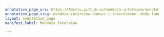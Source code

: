 ```yaml
---
annotation_page_uri: https://Amcclu.github.io/mendoza-interview/annotations/mendoza-interview-canvas-1-interviewee--body-language--smiles--looks-off--shakes-head---hesitation--consideration--tone-change--gesturing.json
annotation_page_slug: mendoza-interview-canvas-1-interviewee--body-language--smiles--looks-off--shakes-head---hesitation--consideration--tone-change--gesturing
layout: annotation_page
manifest_label: Mendoza Interview

---
```

